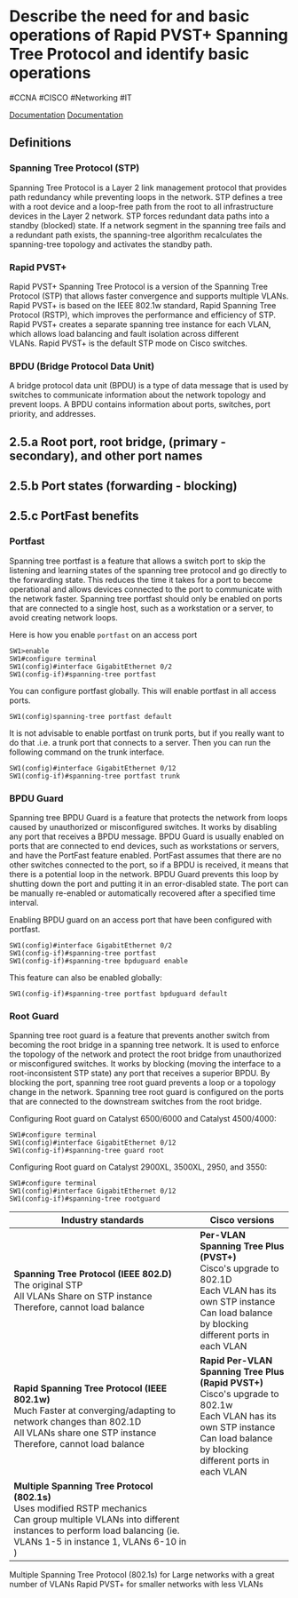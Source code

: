 # Describe the need for and basic operations of Rapid PVST+ Spanning Tree Protocol and identify basic operations
#CCNA #CISCO #Networking #IT 

[Documentation](https://www.cisco.com/c/en/us/td/docs/routers/access/3200/software/wireless/SpanningTree.html)
[Documentation](https://www.cisco.com/c/en/us/tech/lan-switching/spanning-tree-protocol/index.html)
## Definitions

### Spanning Tree Protocol (STP)
Spanning Tree Protocol is a Layer 2 link management protocol that provides path redundancy while preventing loops in the network. STP defines a tree with a root device and a loop-free path from the root to all infrastructure devices in the Layer 2 network. STP forces redundant data paths into a standby (blocked) state. If a network segment in the spanning tree fails and a redundant path exists, the spanning-tree algorithm recalculates the spanning-tree topology and activates the standby path. 

### Rapid PVST+ 
Rapid PVST+ Spanning Tree Protocol is a version of the Spanning Tree Protocol (STP) that allows faster convergence and supports multiple VLANs. Rapid PVST+ is based on the IEEE 802.1w standard, Rapid Spanning Tree Protocol (RSTP), which improves the performance and efficiency of STP. Rapid PVST+ creates a separate spanning tree instance for each VLAN, which allows load balancing and fault isolation across different VLANs. Rapid PVST+ is the default STP mode on Cisco switches.

### BPDU (Bridge Protocol Data Unit)
A bridge protocol data unit (BPDU) is a type of data message that is used by switches to communicate information about the network topology and prevent loops. A BPDU contains information about ports, switches, port priority, and addresses.



## 2.5.a Root port, root bridge, (primary - secondary), and other port names
## 2.5.b Port states (forwarding - blocking)
## 2.5.c PortFast benefits

### Portfast
Spanning tree portfast is a feature that allows a switch port to skip the listening and learning states of the spanning tree protocol and go directly to the forwarding state. This reduces the time it takes for a port to become operational and allows devices connected to the port to communicate with the network faster. Spanning tree portfast should only be enabled on ports that are connected to a single host, such as a workstation or a server, to avoid creating network loops.

Here is how you enable `portfast` on an access port
```cisco
SW1>enable
SW1#configure terminal
SW1(config)#interface GigabitEthernet 0/2
SW1(config-if)#spanning-tree portfast
```

You can configure portfast globally. This will enable portfast in all access ports.
```cisco
SW1(config)spanning-tree portfast default
```

It is not advisable to enable portfast on trunk ports, but if you really want to do that .i.e. a trunk port that connects to a server. Then you can run the following command on the trunk interface.
```cisco
SW1(config)#interface GigabitEthernet 0/12
SW1(config-if)#spanning-tree portfast trunk
```

### BPDU Guard
Spanning tree BPDU Guard is a feature that protects the network from loops caused by unauthorized or misconfigured switches. It works by disabling any port that receives a BPDU message. BPDU Guard is usually enabled on ports that are connected to end devices, such as workstations or servers, and have the PortFast feature enabled. PortFast assumes that there are no other switches connected to the port, so if a BPDU is received, it means that there is a potential loop in the network. BPDU Guard prevents this loop by shutting down the port and putting it in an error-disabled state. The port can be manually re-enabled or automatically recovered after a specified time interval. 

Enabling BPDU guard on an access port that have been configured with portfast.
```cisco
SW1(config)#interface GigabitEthernet 0/2
SW1(config-if)#spanning-tree portfast
SW1(config-if)#spanning-tree bpduguard enable
```

This feature can also be enabled globally:
```cisco
SW1(config-if)#spanning-tree portfast bpduguard default
```

### Root Guard
Spanning tree root guard is a feature that prevents another switch from becoming the root bridge in a spanning tree network. It is used to enforce the topology of the network and protect the root bridge from unauthorized or misconfigured switches. It works by blocking (moving the interface to a root-inconsistent STP state) any port that receives a superior BPDU. By blocking the port, spanning tree root guard prevents a loop or a topology change in the network. Spanning tree root guard is configured on the ports that are connected to the downstream switches from the root bridge.

Configuring Root guard on Catalyst 6500/6000 and Catalyst 4500/4000:
```cisco
SW1#configure terminal
SW1(config)#interface GigabitEthernet 0/12
SW1(config-if)#spanning-tree guard root
```

Configuring Root guard on Catalyst 2900XL, 3500XL, 2950, and 3550:
```cisco
SW1#configure terminal
SW1(config)#interface GigabitEthernet 0/12
SW1(config-if)#spanning-tree rootguard
```


| Industry standards | Cisco versions |
|---|---|
| **Spanning Tree Protocol (IEEE 802.D)**<br> The original STP <br> All VLANs Share on STP instance<br> Therefore, cannot load balance | **Per-VLAN Spanning Tree Plus (PVST+)**<br> Cisco's upgrade to 802.1D<br> Each VLAN has its own STP instance<br> Can load balance by blocking different ports in each VLAN |
| **Rapid Spanning Tree Protocol (IEEE 802.1w)** <br> Much Faster at converging/adapting to network changes than 802.1D<br> All VLANs share one STP instance<br> Therefore, cannot load balance | **Rapid Per-VLAN Spanning Tree Plus (Rapid PVST+)**<br> Cisco's upgrade to 802.1w<br> Each VLAN has its own STP instance<br> Can load balance by blocking different ports in each VLAN |
| **Multiple Spanning Tree Protocol (802.1s)**<br> Uses modified RSTP mechanics<br> Can group multiple VLANs into different instances to perform load balancing (ie. VLANs 1-5 in instance 1, VLANs 6-10 in ) | |


Multiple Spanning Tree Protocol (802.1s) for Large networks with a great number of VLANs
Rapid PVST+ for smaller networks with less VLANs